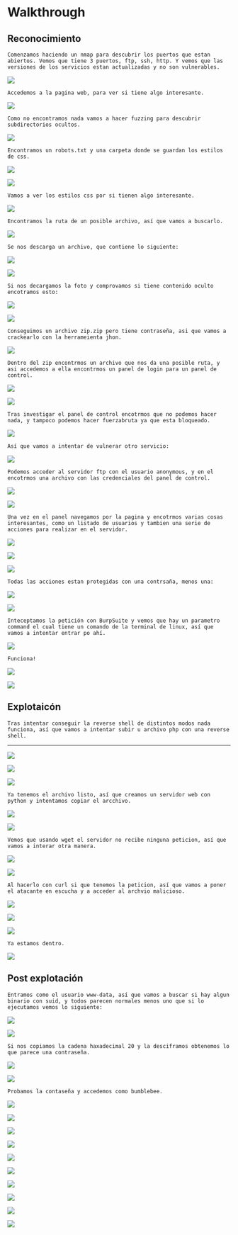 # Walkthrough

## Reconocimiento 

``Comenzamos haciendo un nmap para descubrir los puertos que estan abiertos. Vemos que tiene 3 puertos, ftp, ssh, http. Y vemos que las versiones de los servicios estan actualizadas y no son vulnerables.``

![](/Assets/walkthrough/2024-03-07_18-19.png)

``Accedemos a la pagina web, para ver si tiene algo interesante.``

![](/Assets/walkthrough/2024-03-07_18-21.png)

``Como no encontramos nada vamos a hacer fuzzing para descubrir subdirectorios ocultos.``

![](/Assets/walkthrough/2024-03-07_18-26.png)

``Encontramos un robots.txt y una carpeta donde se guardan los estilos de css.``

![](/Assets/walkthrough/2024-03-07_18-26_1.png)

![](/Assets/walkthrough/2024-03-07_18-27.png)

``Vamos a ver los estilos css por si tienen algo interesante.``

![](/Assets/walkthrough/2024-03-07_18-28.png)

``Encontramos la ruta de un posible archivo, así que vamos a buscarlo.``

![](/Assets/walkthrough/2024-03-07_18-28_1.png)

``Se nos descarga un archivo, que contiene lo siguiente:``

![](/Assets/walkthrough/2024-03-07_18-30.png)

![](/Assets/walkthrough/2024-03-07_18-34.png)

``Si nos decargamos la foto y comprovamos si tiene contenido oculto encotramos esto:``

![](/Assets/walkthrough/2024-03-07_18-41.png)

![](/Assets/walkthrough/2024-03-07_18-42.png)

``Conseguimos un archivo zip.zip pero tiene contraseña, asi que vamos a crackearlo con la herrameienta jhon.``

![](/Assets/walkthrough/2024-03-07_18-46.png)

``Dentro del zip encontrmos un archivo que nos da una posible ruta, y asi accedemos a ella encontrmos un panel de login para un panel de control.``

![](/Assets/walkthrough/2024-03-07_18-48.png)

![](/Assets/walkthrough/2024-03-07_18-48_1.png)

``Tras investigar el panel de control encotrmos que no podemos hacer nada, y tampoco podemos hacer fuerzabruta ya que esta bloqueado.``

![](/Assets/login.jpg)

``Así que vamos a intentar de vulnerar otro servicio:``

![](/Assets/walkthrough/2024-03-07_18-56.png)

``Podemos acceder al servidor ftp con el usuario anonymous, y en el encotrmos una archivo con las credenciales del panel de control.``

![](/Assets/walkthrough/2024-03-07_18-57.png)

![](/Assets/walkthrough/2024-03-07_18-58.png)

``Una vez en el panel navegamos por la pagina y encotrmos varias cosas interesantes, como un listado de usuarios y tambien una serie de acciones para realizar en el servidor.``

![](/Assets/walkthrough/2024-03-07_18-58_1.png)

![](/Assets/walkthrough/2024-03-08_17-33.png)

![](/Assets/walkthrough/2024-03-08_17-33_1.png)

``Todas las acciones estan protegidas con una contrsaña, menos una:``

![](/Assets/walkthrough/2024-03-08_17-34.png)

![](/Assets/walkthrough/2024-03-08_17-34_1.png)

``Inteceptamos la petición con BurpSuite y vemos que hay un parametro command el cual tiene un comando de la terminal de linux, así que vamos a intentar entrar po ahí.``

![](/Assets/walkthrough/2024-03-08_17-36.png)

``Funciona!``

![](/Assets/walkthrough/2024-03-08_17-37.png)


![](/Assets/walkthrough/2024-03-08_17-39.png)

## Explotaicón
``Tras intentar conseguir la reverse shell de distintos modos nada funciona, así que vamos a intentar subir u archivo php con una reverse shell.``

---

![](/Assets/walkthrough/2024-03-08_17-43.png)

![](/Assets/walkthrough/2024-03-08_17-43_1.png)

![](/Assets/walkthrough/2024-03-08_17-44.png)

``Ya tenemos el archivo listo, así que creamos un servidor web con python y intentamos copiar el arcchivo.``

![](/Assets/walkthrough/2024-03-08_17-51.png)

![](/Assets/walkthrough/2024-03-08_17-51_1.png)

``Vemos que usando wget el servidor no recibe ninguna peticion, así que vamos a interar otra manera.``

![](/Assets/walkthrough/2024-03-08_17-51_2.png)

![](/Assets/walkthrough/2024-03-08_17-52.png)

``Al hacerlo con curl si que tenemos la peticion, así que vamos a poner el atacante en escucha y a acceder al archvio malicioso.``

![](/Assets/walkthrough/2024-03-08_17-53.png)

![](/Assets/walkthrough/2024-03-08_17-54.png)

![](/Assets/walkthrough/2024-03-08_17-54_1.png)

``Ya estamos dentro.``


![](/Assets/walkthrough/2024-03-08_17-55.png)

## Post explotación

``Entramos como el usuario www-data, así que vamos a buscar si hay algun binario con suid, y todos parecen normales menos uno que si lo ejecutamos vemos lo siguiente:``

![](/Assets/walkthrough/2024-03-08_18-02.png)

![](/Assets/walkthrough/2024-03-08_18-06.png)

``Si nos copiamos la cadena haxadecimal 20 y la desciframos obtenemos lo que parece una contraseña.``

![](/Assets/walkthrough/2024-03-08_18-18.png)

![](/Assets/walkthrough/2024-03-08_18-22.png)

``Probamos la contaseña y accedemos como bumblebee.``

![](/Assets/walkthrough/2024-03-08_18-23_1.png)

![](/Assets/walkthrough/2024-03-11_16-37.png)

![](/Assets/walkthrough/2024-03-11_16-38.png)

![](/Assets/walkthrough/2024-03-11_16-41.png)

![](/Assets/walkthrough/2024-03-11_16-42.png)

![](/Assets/walkthrough/2024-03-11_16-46.png)

![](/Assets/walkthrough/2024-03-11_16-47.png)

![](/Assets/walkthrough/2024-03-11_17-09.png)

![](/Assets/walkthrough/2024-03-11_17-09_1.png)

![](/Assets/walkthrough/2024-03-11_17-10.png)